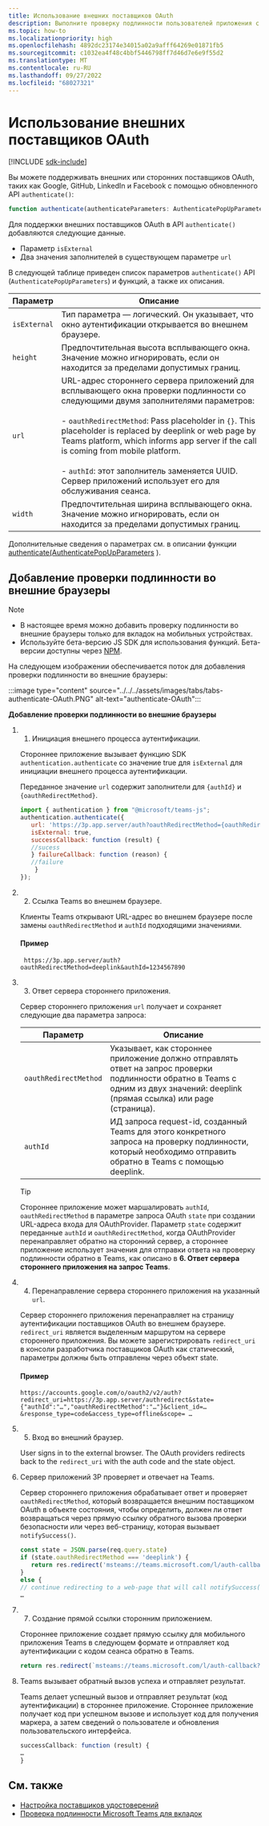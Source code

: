 ```yaml
---
title: Использование внешних поставщиков OAuth
description: Выполните проверку подлинности пользователей приложения с помощью внешних поставщиков OAuth и узнайте, как добавить его во внешний браузер.
ms.topic: how-to
ms.localizationpriority: high
ms.openlocfilehash: 4892dc23174e34015a02a9afff64269e01871fb5
ms.sourcegitcommit: c1032ea4f48c4bbf5446798ff7d46d7e6e9f55d2
ms.translationtype: MT
ms.contentlocale: ru-RU
ms.lasthandoff: 09/27/2022
ms.locfileid: "68027321"
---
```

# <a name="use-external-oauth-providers"></a>Использование внешних поставщиков OAuth

[!INCLUDE [sdk-include](~/includes/sdk-include.md)]

Вы можете поддерживать внешних или сторонних поставщиков OAuth, таких как Google, GitHub, LinkedIn и Facebook с помощью обновленного API `authenticate()`:

```JavaScript
function authenticate(authenticateParameters: AuthenticatePopUpParameters): Promise<string>
```

Для поддержки внешних поставщиков OAuth в API `authenticate()` добавляются следующие данные.

* Параметр `isExternal`
* Два значения заполнителей в существующем параметре `url`

В следующей таблице приведен список параметров `authenticate()` API (`AuthenticatePopUpParameters`) и функций, а также их описания.

| Параметр| Описание|
| --- | --- |
|`isExternal` | Тип параметра — логический. Он указывает, что окно аутентификации открывается во внешнем браузере.|
|`height` |Предпочтительная высота всплывающего окна. Значение можно игнорировать, если он находится за пределами допустимых границ.|
|`url`  <br>|URL-адрес стороннего сервера приложений для всплывающего окна проверки подлинности со следующими двумя заполнителями параметров:</br> <br> - `oauthRedirectMethod`: Pass placeholder in `{}`. This placeholder is replaced by deeplink or web page by Teams platform, which informs app server if the call is coming from mobile platform.</br> <br> - `authId`: этот заполнитель заменяется UUID. Сервер приложений использует его для обслуживания сеанса.|
|`width`|Предпочтительная ширина всплывающего окна. Значение можно игнорировать, если он находится за пределами допустимых границ.|

Дополнительные сведения о параметрах см. в описании функции [authenticate(AuthenticatePopUpParameters](/javascript/api/@microsoft/teams-js/authentication#@microsoft-teams-js-authentication-authenticate) ).

## <a name="add-authentication-to-external-browsers"></a>Добавление проверки подлинности во внешние браузеры

> [!NOTE]
>
> * В настоящее время можно добавить проверку подлинности во внешние браузеры только для вкладок на мобильных устройствах.
> * Используйте бета-версию JS SDK для использования функций. Бета-версии доступны через [NPM](https://www.npmjs.com/package/@microsoft/teams-js/v/1.12.0-beta.2).

На следующем изображении обеспечивается поток для добавления проверки подлинности во внешние браузеры:

 :::image type="content" source="../../../assets/images/tabs/tabs-authenticate-OAuth.PNG" alt-text="authenticate-OAuth":::

**Добавление проверки подлинности во внешние браузеры**

1. 1. Инициация внешнего процесса аутентификации.

   Стороннее приложение вызывает функцию SDK `authentication.authenticate` со значение true для `isExternal` для инициации внешнего процесса аутентификации.

   Переданное значение `url` содержит заполнители для `{authId}` и `{oauthRedirectMethod}`.  

    ```JavaScript
    import { authentication } from "@microsoft/teams-js";
    authentication.authenticate({
       url: 'https://3p.app.server/auth?oauthRedirectMethod={oauthRedirectMethod}&authId={authId}',
       isExternal: true,
       successCallback: function (result) {
       //sucess 
       } failureCallback: function (reason) {
       //failure 
        }
    });
    ```

2. 2. Ссылка Teams во внешнем браузере.

   Клиенты Teams открывают URL-адрес во внешнем браузере после замены `oauthRedirectMethod` и `authId` подходящими значениями.

   #### <a name="example"></a>Пример

   ```http
    https://3p.app.server/auth?oauthRedirectMethod=deeplink&authId=1234567890 
   ```

3. 3. Ответ сервера стороннего приложения.

   Сервер стороннего приложения `url` получает и сохраняет следующие два параметра запроса:

   | Параметр | Описание|
   | --- | --- |
   | `oauthRedirectMethod` |Указывает, как стороннее приложение должно отправлять ответ на запрос проверки подлинности обратно в Teams с одним из двух значений: deeplink (прямая ссылка) или page (страница).|
   |`authId` | ИД запроса request-id, созданный Teams для этого конкретного запроса на проверку подлинности, который необходимо отправить обратно в Teams с помощью deeplink.|

    > [!TIP]
    > Стороннее приложение может маршалировать `authId`, `oauthRedirectMethod` в параметре запроса OAuth `state` при создании URL-адреса входа для OAuthProvider. Параметр `state` содержит переданные `authId` и `oauthRedirectMethod`, когда OAuthProvider перенаправляет обратно на сторонний сервер, а стороннее приложение использует значения для отправки ответа на проверку подлинности обратно в Teams, как описано в **6. Ответ сервера стороннего приложения на запрос Teams**.

4. 4. Перенаправление сервера стороннего приложения на указанный `url`.

   Сервер стороннего приложения перенаправляет на страницу аутентификации поставщиков OAuth во внешнем браузере. `redirect_uri` является выделенным маршрутом на сервере стороннего приложения. Вы можете зарегистрировать `redirect_uri` в консоли разработчика поставщиков OAuth как статический, параметры должны быть отправлены через объект state.

   #### <a name="example"></a>Пример

    ```http
    https://accounts.google.com/o/oauth2/v2/auth?redirect_uri=https://3p.app.server/authredirect&state={"authId":"…","oauthRedirectMethod":"…"}&client_id=…    &response_type=code&access_type=offline&scope= … 
    ```

5. 5. Вход во внешний браузер.

   User signs in to the external browser. The OAuth providers redirects back to the `redirect_uri` with the auth code and the state object.

6. Сервер приложений 3P проверяет и отвечает на Teams.

   Сервер стороннего приложения обрабатывает ответ и проверяет `oauthRedirectMethod`, который возвращается внешним поставщиком OAuth в объекте состояния, чтобы определить, должен ли ответ возвращаться через прямую ссылку обратного вызова проверки безопасности или через веб-страницу, которая вызывает `notifySuccess()`.

      ```JavaScript
      const state = JSON.parse(req.query.state)
      if (state.oauthRedirectMethod === 'deeplink') {
         return res.redirect('msteams://teams.microsoft.com/l/auth-callback?authId=${state.authId}&result=${req.query.code}')
      }
      else {
      // continue redirecting to a web-page that will call notifySuccess() – usually this method is used in Teams-Web
      …
      ```

7. 7. Создание прямой ссылки сторонним приложением.

   Стороннее приложение создает прямую ссылку для мобильного приложения Teams в следующем формате и отправляет код аутентификации с кодом сеанса обратно в Teams.

   ```JavaScript
   return res.redirect(`msteams://teams.microsoft.com/l/auth-callback?authId=${state.authId}&result=${req.query.code}`)
   ```

8. Teams вызывает обратный вызов успеха и отправляет результат.

    Teams делает успешный вызов и отправляет результат (код аутентификации) в стороннее приложение. Стороннее приложение получает код при успешном вызове и использует код для получения маркера, а затем сведений о пользователе и обновления пользовательского интерфейса.

      ```JavaScript
      successCallback: function (result) { 
      … 
      } 
      ```

## <a name="see-also"></a>См. также

* [Настройка поставщиков удостоверений](~/concepts/authentication/authentication.md)
* [Проверка подлинности Microsoft Teams для вкладок](auth-flow-tab.md)
